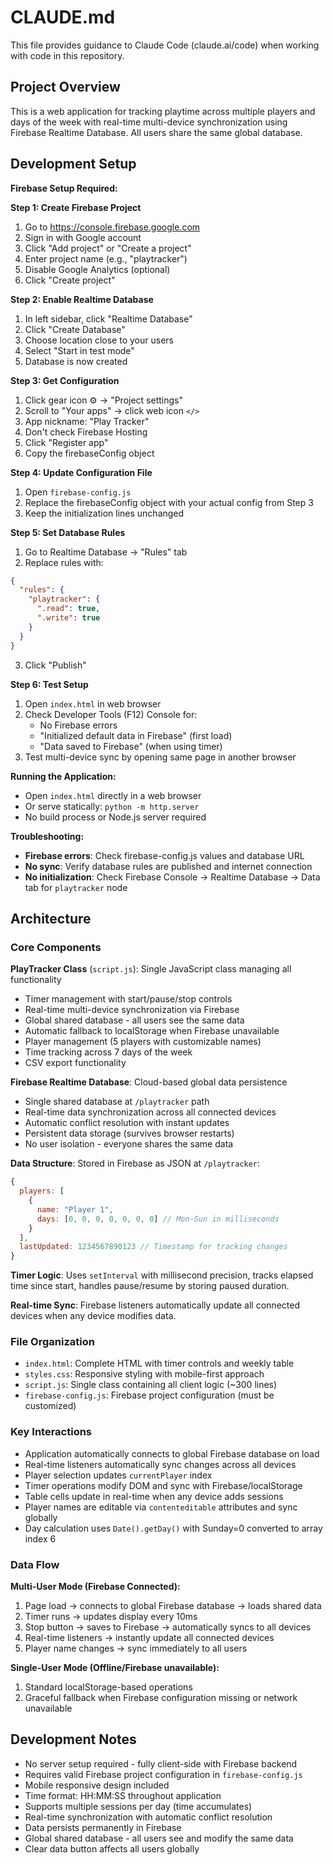 # CLAUDE.md

This file provides guidance to Claude Code (claude.ai/code) when working with code in this repository.

## Project Overview

This is a web application for tracking playtime across multiple players and days of the week with real-time multi-device synchronization using Firebase Realtime Database. All users share the same global database.

## Development Setup

**Firebase Setup Required:**

**Step 1: Create Firebase Project**
1. Go to https://console.firebase.google.com
2. Sign in with Google account
3. Click "Add project" or "Create a project"
4. Enter project name (e.g., "playtracker")
5. Disable Google Analytics (optional)
6. Click "Create project"

**Step 2: Enable Realtime Database**
1. In left sidebar, click "Realtime Database"
2. Click "Create Database"
3. Choose location close to your users
4. Select "Start in test mode"
5. Database is now created

**Step 3: Get Configuration**
1. Click gear icon ⚙️ → "Project settings"
2. Scroll to "Your apps" → click web icon `</>`
3. App nickname: "Play Tracker"
4. Don't check Firebase Hosting
5. Click "Register app"
6. Copy the firebaseConfig object

**Step 4: Update Configuration File**
1. Open `firebase-config.js`
2. Replace the firebaseConfig object with your actual config from Step 3
3. Keep the initialization lines unchanged

**Step 5: Set Database Rules**
1. Go to Realtime Database → "Rules" tab
2. Replace rules with:
```json
{
  "rules": {
    "playtracker": {
      ".read": true,
      ".write": true
    }
  }
}
```
3. Click "Publish"

**Step 6: Test Setup**
1. Open `index.html` in web browser
2. Check Developer Tools (F12) Console for:
   - No Firebase errors
   - "Initialized default data in Firebase" (first load)
   - "Data saved to Firebase" (when using timer)
3. Test multi-device sync by opening same page in another browser

**Running the Application:**
- Open `index.html` directly in a web browser
- Or serve statically: `python -m http.server`
- No build process or Node.js server required

**Troubleshooting:**
- **Firebase errors**: Check firebase-config.js values and database URL
- **No sync**: Verify database rules are published and internet connection
- **No initialization**: Check Firebase Console → Realtime Database → Data tab for `playtracker` node

## Architecture

### Core Components

**PlayTracker Class** (`script.js`): Single JavaScript class managing all functionality
- Timer management with start/pause/stop controls
- Real-time multi-device synchronization via Firebase
- Global shared database - all users see the same data
- Automatic fallback to localStorage when Firebase unavailable
- Player management (5 players with customizable names)
- Time tracking across 7 days of the week
- CSV export functionality

**Firebase Realtime Database**: Cloud-based global data persistence
- Single shared database at `/playtracker` path
- Real-time data synchronization across all connected devices
- Automatic conflict resolution with instant updates
- Persistent data storage (survives browser restarts)
- No user isolation - everyone shares the same data

**Data Structure**: Stored in Firebase as JSON at `/playtracker`:
```javascript
{
  players: [
    {
      name: "Player 1", 
      days: [0, 0, 0, 0, 0, 0, 0] // Mon-Sun in milliseconds
    }
  ],
  lastUpdated: 1234567890123 // Timestamp for tracking changes
}
```

**Timer Logic**: Uses `setInterval` with millisecond precision, tracks elapsed time since start, handles pause/resume by storing paused duration.

**Real-time Sync**: Firebase listeners automatically update all connected devices when any device modifies data.

### File Organization

- `index.html`: Complete HTML with timer controls and weekly table
- `styles.css`: Responsive styling with mobile-first approach
- `script.js`: Single class containing all client logic (~300 lines)
- `firebase-config.js`: Firebase project configuration (must be customized)

### Key Interactions

- Application automatically connects to global Firebase database on load
- Real-time listeners automatically sync changes across all devices
- Player selection updates `currentPlayer` index
- Timer operations modify DOM and sync with Firebase/localStorage
- Table cells update in real-time when any device adds sessions
- Player names are editable via `contenteditable` attributes and sync globally
- Day calculation uses `Date().getDay()` with Sunday=0 converted to array index 6

### Data Flow

**Multi-User Mode (Firebase Connected):**
1. Page load → connects to global Firebase database → loads shared data
2. Timer runs → updates display every 10ms
3. Stop button → saves to Firebase → automatically syncs to all devices
4. Real-time listeners → instantly update all connected devices
5. Player name changes → sync immediately to all users

**Single-User Mode (Offline/Firebase unavailable):**
1. Standard localStorage-based operations
2. Graceful fallback when Firebase configuration missing or network unavailable

## Development Notes

- No server setup required - fully client-side with Firebase backend
- Requires valid Firebase project configuration in `firebase-config.js`
- Mobile responsive design included
- Time format: HH:MM:SS throughout application
- Supports multiple sessions per day (time accumulates)
- Real-time synchronization with automatic conflict resolution
- Data persists permanently in Firebase
- Global shared database - all users see and modify the same data
- Clear data button affects all users globally